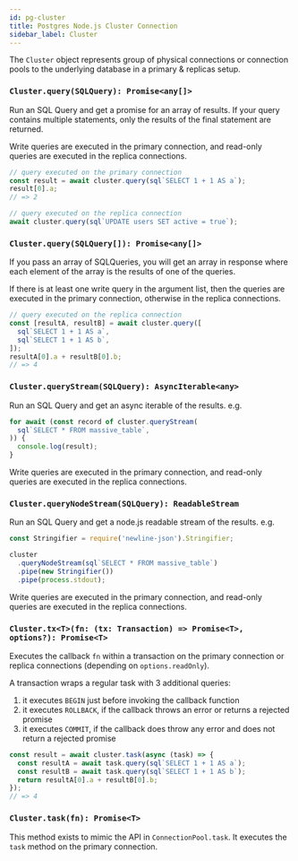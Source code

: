 ```yaml
---
id: pg-cluster
title: Postgres Node.js Cluster Connection
sidebar_label: Cluster
---
```


The `Cluster` object represents group of physical connections or connection pools to the underlying database in a primary & replicas setup.

### `Cluster.query(SQLQuery): Promise<any[]>`

Run an SQL Query and get a promise for an array of results. If your query contains multiple statements, only the results of the final statement are returned.

Write queries are executed in the primary connection, and read-only queries are executed in the replica connections.

```ts
// query executed on the primary connection
const result = await cluster.query(sql`SELECT 1 + 1 AS a`);
result[0].a;
// => 2

// query executed on the replica connection
await cluster.query(sql`UPDATE users SET active = true`);
```

### `Cluster.query(SQLQuery[]): Promise<any[]>`

If you pass an array of SQLQueries, you will get an array in response where each element of the array is the results of one of the queries.

If there is at least one write query in the argument list, then the queries are executed in the primary connection, otherwise in the replica connections.

```ts
// query executed on the replica connection
const [resultA, resultB] = await cluster.query([
  sql`SELECT 1 + 1 AS a`,
  sql`SELECT 1 + 1 AS b`,
]);
resultA[0].a + resultB[0].b;
// => 4
```

### `Cluster.queryStream(SQLQuery): AsyncIterable<any>`

Run an SQL Query and get an async iterable of the results. e.g.

```js
for await (const record of cluster.queryStream(
  sql`SELECT * FROM massive_table`,
)) {
  console.log(result);
}
```

Write queries are executed in the primary connection, and read-only queries are executed in the replica connections.

### `Cluster.queryNodeStream(SQLQuery): ReadableStream`

Run an SQL Query and get a node.js readable stream of the results. e.g.

```js
const Stringifier = require('newline-json').Stringifier;

cluster
  .queryNodeStream(sql`SELECT * FROM massive_table`)
  .pipe(new Stringifier())
  .pipe(process.stdout);
```

Write queries are executed in the primary connection, and read-only queries are executed in the replica connections.

### `Cluster.tx<T>(fn: (tx: Transaction) => Promise<T>, options?): Promise<T>`

Executes the callback `fn` within a transaction on the primary connection or replica connections (depending on `options.readOnly`).

A transaction wraps a regular task with 3 additional queries:

1. it executes `BEGIN` just before invoking the callback function
2. it executes `ROLLBACK`, if the callback throws an error or returns a rejected promise
3. it executes `COMMIT`, if the callback does throw any error and does not return a rejected promise

```ts
const result = await cluster.task(async (task) => {
  const resultA = await task.query(sql`SELECT 1 + 1 AS a`);
  const resultB = await task.query(sql`SELECT 1 + 1 AS b`);
  return resultA[0].a + resultB[0].b;
});
// => 4
```

### `Cluster.task(fn): Promise<T>`

This method exists to mimic the API in `ConnectionPool.task`. It executes the `task` method on the primary connection.
